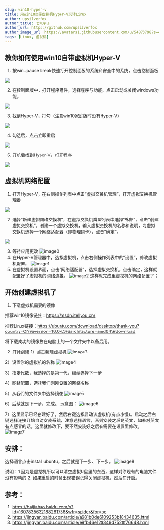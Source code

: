 ```yaml
---
slug: win10-hyper-v
title: 用win10自带虚拟机Hyper-V玩转Linux
author: upsilverfox
author_title: 七院学子
author_url: https://github.com/upsilverfox
author_image_url: https://avatars1.githubusercontent.com/u/54873798?s=460&v=4
tags: [Linux, 虚拟机]
---
```


## 教你如何使用win10自带虚拟机Hyper-V

1.  按win+pause break快速打开控制面板的系统和安全中的系统，点击控制面板

![](https://cdn.jsdelivr.net/gh/upsilverfox/turoot/pic20190923171407.png)

<!-- truncate -->

2.  在控制面版中，打开程序组件，选择程序与功能。点击启动或关闭windows功能。

![](https://cdn.jsdelivr.net/gh/upsilverfox/turoot/pic20190923171626.png)

3.  找到Hyper-V，打勾（注意win10家庭版时没有Hyper-V）

![](https://cdn.jsdelivr.net/gh/upsilverfox/turoot/pic20190923171703.png)

4.  勾选后，点击立即重启

![](https://cdn.jsdelivr.net/gh/upsilverfox/turoot/pic20190923172021.png)

5.  开机后找到Hyper-V，打开程序

![](https://cdn.jsdelivr.net/gh/upsilverfox/turoot/pic20190923172501.png)

## 虚拟机网络配置

1.  打开Hyper-V，在右侧操作列表中点击“虚拟交换机管理”，打开虚拟交换机管理器

![](https://cdn.jsdelivr.net/gh/upsilverfox/turoot/pic20190924164944.png)

2.  选择“新建虚拟网络交换机”，在虚拟交换机类型列表中选择“外部”，点击“创建虚拟交换机”，创建一个虚拟交换机，输入虚拟交换机的名称和说明，为虚拟交换机选择一个网络适配器（即物理网卡），点击“确定”。

![](https://cdn.jsdelivr.net/gh/upsilverfox/turoot/pic20190924165115.png)

3.  等待应用更改
    ![image0](https://cdn.jsdelivr.net/gh/upsilverfox/turoot/pic20190924165221.png)
4.  在Hyper-V管理器中，选择虚拟机，点击右侧操作列表中的“设置”，修改虚拟机配置。
    ![image1](https://cdn.jsdelivr.net/gh/upsilverfox/turoot/pic20190924172354.png)
5.  在虚拟机设置界面，点击“网络适配器”，选择虚拟交换机，点击确定，这样就配置好了虚拟机的网络连接。
    ![image2](https://cdn.jsdelivr.net/gh/upsilverfox/turoot/pic20190924165322.png)
    这样就完成里虚拟机的网络配置了；

## 开始创建虚拟机了

1.  下载虚拟机需要的镜像

推荐win10镜像链接：https://msdn.itellyou.cn/

推荐Linux链接：https://ubuntu.com/download/desktop/thank-you?country=CN\&version=18.04.3\&architecture=amd64\#download

将下载成功的镜像放在电脑上的一个文件夹中以备后用。

2.  开始创建 1）点击新建虚拟机
    ![image3](https://cdn.jsdelivr.net/gh/upsilverfox/turoot/pic20190923180139.png)

2）设置你的虚拟机的名称
![image4](https://cdn.jsdelivr.net/gh/upsilverfox/turoot/pic20190923180432.png)

3）指定代数，我选择的是第一代，继续选择下一步

4）网络配置，选择我们刚刚设置的网络名称

5）从我们的文件夹中选择镜像
![image5](https://cdn.jsdelivr.net/gh/upsilverfox/turoot/pic20190923181050.png)

6）后续就是下一步，完成。 示意图：
![image6](https://cdn.jsdelivr.net/gh/upsilverfox/turoot/pic20190923181246.png)

7）这里显示已经创建好了，然后右键选择启动该虚拟机(有点小慢)。启动之后右键选择连接开始自动安装系统，注意选择语言，否则安装之后是英文，如果对英文有点感冒的话，这里就修改下，要不然安装好之后有需要在设置里修改。
![image7](https://cdn.jsdelivr.net/gh/upsilverfox/turoot/pic20190924155802.png)

## 安排：

选择语言点击install ubuntu，之后就是下一步、下一步。
![image8](https://cdn.jsdelivr.net/gh/upsilverfox/turoot/pic20190924160051.png)

说明：1.因为是虚拟机所以可以清空虚拟U盘里的东西，这样对你现有的电脑文件没有影响的 2. 如果重启的时候出现错误记得关闭虚拟机，然后在开启。

## 参考：

1.  <https://baijiahao.baidu.com/s?id=1607835632188281786&wfr=spider&for=pc>
2.  <https://jingyan.baidu.com/article/a681b0de6109253b18434635.html>
3.  <https://jingyan.baidu.com/article/e9fb46e129349d7520f76648.html>